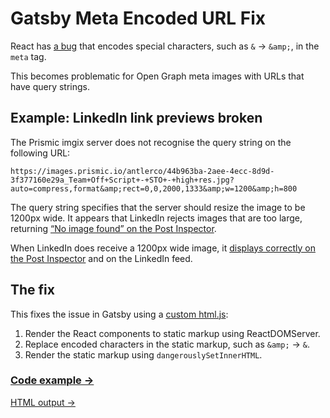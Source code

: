 # Gatsby Meta Encoded URL Fix

React has [a bug](https://github.com/facebook/react/issues/13838) that encodes
special characters, such as `&` → `&amp;`, in the `meta` tag.

This becomes problematic for Open Graph meta images with URLs that have query
strings.

## Example: LinkedIn link previews broken

The Prismic imgix server does not recognise the query string on the following
URL:

```
https://images.prismic.io/antlerco/44b963ba-2aee-4ecc-8d9d-3f377160e29a_Team+Off+Script+-+STO+-+high+res.jpg?auto=compress,format&amp;rect=0,0,2000,1333&amp;w=1200&amp;h=800
```

The query string specifies that the server should resize the image to be 1200px
wide. It appears that LinkedIn rejects images that are too large, returning
[“No image found” on the Post Inspector](https://www.linkedin.com/post-inspector/inspect/https:%2F%2F60af3d9847fcd3b07f984da3--antler-2019.netlify.app%2Fplatform%2F).

When LinkedIn does receive a 1200px wide image, it
[displays correctly on the Post Inspector](https://www.linkedin.com/post-inspector/inspect/https:%2F%2Fantler.co%2Fplatform%2F)
and on the LinkedIn feed.

## The fix

This fixes the issue in Gatsby using a
[custom html.js](https://www.gatsbyjs.com/docs/custom-html/):

1. Render the React components to static markup using ReactDOMServer.
2. Replace encoded characters in the static markup, such as `&amp;` → `&`.
3. Render the static markup using `dangerouslySetInnerHTML`.

### [Code example →](src/html.js)  
[HTML output →](public/index.html#L20)
